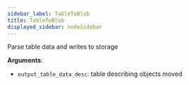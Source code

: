 ```yaml
---
sidebar_label: TableToBlob
title: TableToBlob
displayed_sidebar: nodeSidebar
---
```


Parse table data and writes to storage

**Arguments**:

- `output_table_data_desc`: table describing objects moved

